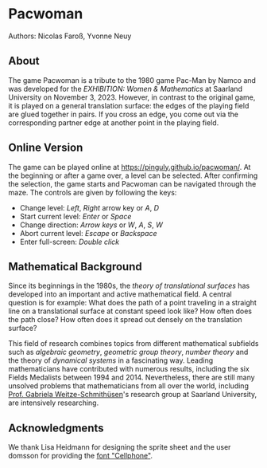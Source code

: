 # Pacwoman

Authors: Nicolas Faroß, Yvonne Neuy

## About

The game Pacwoman is a tribute to the 1980 game Pac-Man by Namco and was developed for the *EXHIBITION: Women & Mathematics* at Saarland University on November 3, 2023. However, in contrast to the original game, it is played on a general translation surface: 
the edges of the playing field are glued together in pairs. If you cross an edge, you come out via the corresponding partner edge 
at another point in the playing field.

## Online Version

The game can be played online at <https://pinguly.github.io/pacwoman/>.
At the beginning or after a game over, a level can be selected. After confirming the selection, the game starts and Pacwoman can be navigated through the maze. The controls are given by following the keys:

* Change level: *Left*, *Right* arrow key or *A*, *D*
* Start current level: *Enter* or *Space*
* Change direction: *Arrow keys* or *W*, *A*, *S*, *W*
* Abort current level: *Escape* or *Backspace*
* Enter full-screen: *Double click*

## Mathematical Background

Since its beginnings in the 1980s, the *theory of translational surfaces* has developed into an important and active mathematical field. A central question is for example: What does the path of a point traveling in a straight line on a translational surface at constant speed look like? How often does the path close? How often does it spread out densely on the translation surface?

This field of research combines topics from different mathematical subfields such as *algebraic geometry*, *geometric group theory*, *number theory* and the theory of *dynamical systems* in a fascinating way. Leading mathematicians have contributed with numerous results, including the six Fields Medalists between 1994 and 2014. Nevertheless, there are still many unsolved problems that mathematicians from all over the world, including [Prof. Gabriela Weitze-Schmithüsen](https://www.math.uni-sb.de/ag/weitze/index.php/de/personen/weitze-schmithuesen)'s research group at Saarland University, are intensively researching.

## Acknowledgments

We thank Lisa Heidmann for designing the sprite sheet 
and the user domsson for providing the [font "Cellphone"](https://opengameart.org/content/ascii-bitmap-font-cellphone).

